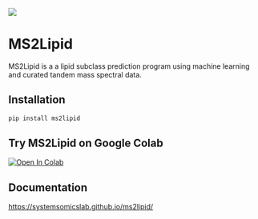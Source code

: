 [![](https://img.shields.io/pypi/v/ms2lipid.svg?maxAge=3600)](https://pypi.org/project/ms2lipid/)

# MS2Lipid

MS2Lipid is a a lipid subclass prediction program using machine learning and curated tandem mass spectral data.

## Installation

```bash
pip install ms2lipid
```

## Try MS2Lipid on Google Colab

[![Open In Colab](https://colab.research.google.com/assets/colab-badge.svg)](https://colab.research.google.com/github/systemsomicslab/ms2lipid/blob/main/try_ms2lipid.ipynb)

## Documentation
https://systemsomicslab.github.io/ms2lipid/
